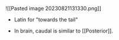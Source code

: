 ![[Pasted image 20230821131330.png]]

- Latin for "towards the tail"

- In brain, caudal is similar to [[Posterior]].